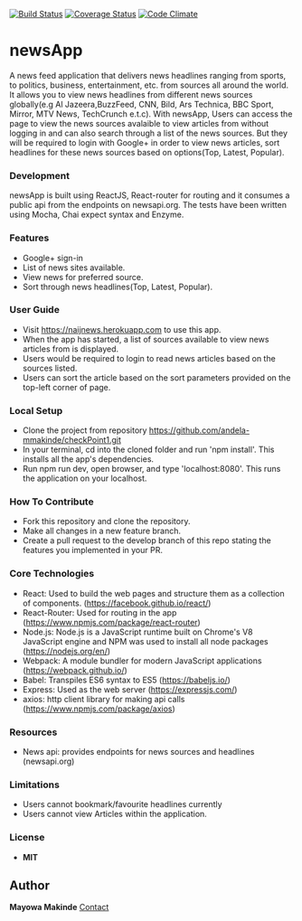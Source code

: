 [![Build Status](https://travis-ci.org/andela-mmakinde/checkPoint1.svg?branch=master)](https://travis-ci.org/andela-mmakinde/checkPoint1) [![Coverage Status](https://coveralls.io/repos/github/andela-mmakinde/checkPoint1/badge.svg?branch=master)](https://coveralls.io/github/andela-mmakinde/checkPoint1?branch=master) [![Code Climate](https://codeclimate.com/github/andela-mmakinde/checkPoint1/badges/gpa.svg)](https://codeclimate.com/github/andela-mmakinde/checkPoint1)

# newsApp
A news feed application that delivers news headlines ranging from sports, to politics, business, entertainment, etc. from sources all around the world. It allows you to view news headlines from different
news sources globally(e.g Al Jazeera,BuzzFeed, CNN, Bild, Ars Technica, BBC Sport, Mirror, MTV News, TechCrunch e.t.c).
With newsApp, Users can access the page to view the news sources avalaible to view articles from without logging in and can also search through a list of the news sources. But they will be required to login with Google+ in order to view news articles, sort
headlines for these news sources based on options(Top, Latest, Popular).

### Development

newsApp is built using ReactJS, React-router for routing and it
consumes a public api from the endpoints on
newsapi.org. The tests have been written using Mocha, Chai expect syntax and
Enzyme.


### Features

* Google+ sign-in
* List of news sites available.
* View news for preferred source.
* Sort through news headlines(Top, Latest, Popular).

### User Guide

* Visit  https://naijnews.herokuapp.com to use this app.
* When the app has started, a list of sources available to view news articles from is displayed.
* Users would be required to login to read news articles based on the sources listed.
* Users can sort the article based on the sort parameters provided on the top-left corner of page.

### Local Setup

- Clone the project from repository 
  https://github.com/andela-mmakinde/checkPoint1.git
- In your terminal, cd into the cloned folder and run 'npm install'. This 
installs all the app's dependencies.
- Run npm run dev, open browser, and type 'localhost:8080'. This runs the 
application on your localhost.

### How To Contribute

* Fork this repository and clone the repository.
* Make all changes in a new feature branch.
* Create a pull request to the develop branch of this repo stating the features you implemented in your PR.

### Core Technologies

* React: Used to build the web pages and structure them as a collection of components. (https://facebook.github.io/react/)
* React-Router: Used for routing in the app (https://www.npmjs.com/package/react-router)
* Node.js: Node.js is a JavaScript runtime built on Chrome's V8 JavaScript engine and NPM was used to install all node packages (https://nodejs.org/en/)
* Webpack: A module bundler for modern JavaScript applications  (https://webpack.github.io/)
* Babel: Transpiles ES6 syntax to ES5 (https://babeljs.io/)
* Express: Used as the web server (https://expressjs.com/)
* axios: http client library for making api calls (https://www.npmjs.com/package/axios)

### Resources

* News api: provides endpoints for news sources and headlines (newsapi.org)

### Limitations

* Users cannot bookmark/favourite headlines currently
* Users cannot view Articles within the application.

### License

  *  **MIT**

## Author

**Mayowa Makinde**  [Contact](https://www.linkedin.com/in/makinde-mayowa-650b148b)



